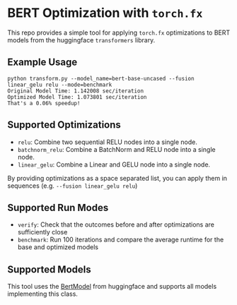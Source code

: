 # BERT Optimization with `torch.fx`

This repo provides a simple tool for applying `torch.fx` optimizations to BERT models from the huggingface `transformers` library.

## Example Usage

```
python transform.py --model_name=bert-base-uncased --fusion linear_gelu relu --mode=benchmark
Original Model Time: 1.142008 sec/iteration
Optimized Model Time: 1.073801 sec/iteration
That's a 0.06% speedup!
```

## Supported Optimizations 

* `relu`: Combine two sequential RELU nodes into a single node.
* `batchnorm_relu`: Combine a BatchNorm and RELU node into a single node.
* `linear_gelu`: Combine a Linear and GELU node into a single node.

By providing optimizations as a space separated list, you can apply them in sequences (e.g. `--fusion linear_gelu relu`)

## Supported Run Modes

* `verify`: Check that the outcomes before and after optimizations are sufficiently close
* `benchmark`: Run 100 iterations and compare the average runtime for the base and optimized models

## Supported Models

This tool uses the [BertModel](https://huggingface.co/docs/transformers/model_doc/bert#transformers.BertModel) from huggingface and supports all models implementing this class. 

